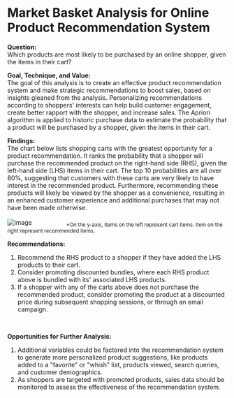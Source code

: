 # Market Basket Analysis for Online Product Recommendation System

**Question:**<br>
Which products are most likely to be purchased by an online shopper, given the items in their cart?<br>

**Goal, Technique, and Value:**<br>
The goal of this analysis is to create an effective product recommendation system and make strategic recommendations to boost sales, based on insights gleaned from the analysis. Personalizing recommendations according to shoppers' interests can help build customer engagement, create better rapport with the shopper, and increase sales. The Apriori algorithm is applied to historic purchase data to estimate the probability that a product will be purchased by a shopper, given the items in their cart.

**Findings:**<br>
The chart below lists shopping carts with the greatest opportunity for a product recommendation. It ranks the probability that a shopper will purchase the recommended product on the right-hand side (RHS), given the left-hand side (LHS) items in their cart. The top 10 probabilities are all over 80%, suggesting that customers with these carts are very likely to have interest in the recommended product. Furthermore, recommending these products will likely be viewed by the shopper as a convenience, resulting in an enhanced customer experience and additional purchases that may not have been made otherwise.<br>
<br>
![image](https://user-images.githubusercontent.com/30391113/171098428-a32f11ee-8e3f-41c1-be6a-fd9072a8fb62.png)
&nbsp;&nbsp;&nbsp;&nbsp;&nbsp;&nbsp;&nbsp;&nbsp;&nbsp;&nbsp;&nbsp;&nbsp;&nbsp;&nbsp;&nbsp;&nbsp;&nbsp;&nbsp;&nbsp;<sub>*On the y-axis, items on the left represent cart items. Item on the right represent recommended items.</sub>
<br>

**Recommendations:<br>**
1. Recommend the RHS product to a shopper if they have added the LHS products to their cart.<br>
2. Consider promoting discounted bundles, where each RHS product above is bundled with its' associated LHS products.    
3. If a shopper with any of the carts above does not purchase the recommended product, consider promoting the product at a discounted price during subsequent shopping sessions, or through an email campaign. 
<br>

**Opportunities for Further Analysis:<br>**
1. Additional variables could be factored into the recommendation system to generate more personalized product suggestions, like products added to a "favorite" or "whish" list, products viewed, search queries, and customer demographics.<br>
2. As shoppers are targeted with promoted products, sales data should be monitored to assess the effectiveness of the recommendation system. 
<br>


